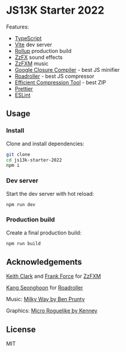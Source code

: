 # JS13K Starter 2022

Features:

- [TypeScript](https://www.typescriptlang.org/)
- [Vite](https://vitejs.dev/) dev server
- [Rollup](https://rollupjs.org/guide/en/) production build
- [ZzFX](https://github.com/KilledByAPixel/ZzFX) sound effects
- [ZzFXM](https://github.com/keithclark/ZzFXM) music
- [Google Closure Compiler](https://github.com/google/closure-compiler) - best JS minifier
- [Roadroller](https://lifthrasiir.github.io/roadroller/) - best JS compressor
- [Efficient Compression Tool](https://github.com/fhanau/Efficient-Compression-Tool) - best ZIP
- [Prettier](https://prettier.io/)
- [ESLint](https://eslint.org/)

## Usage

### Install

Clone and install dependencies:

```bash
git clone
cd js13k-starter-2022
npm i
```

### Dev server

Start the dev server with hot reload:

```bash
npm run dev
```

### Production build

Create a final production build:

```bash
npm run build
```

## Acknowledgements

[Keith Clark](https://twitter.com/keithclarkcouk) and [Frank Force](https://twitter.com/KilledByAPixel) for [ZzFXM](https://keithclark.github.io/ZzFXM/)

[Kang Seonghoon](https://mearie.org/) for [Roadroller](https://lifthrasiir.github.io/roadroller/)

Music: [Milky Way by Ben Prunty](https://benprunty.bandcamp.com/track/milkyway-explore)

Graphics: [Micro Roguelike by Kenney](https://www.kenney.nl/assets/micro-roguelike)

## License

MIT
